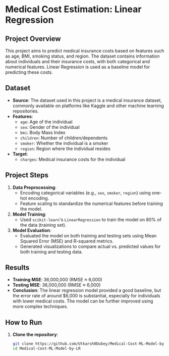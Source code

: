 # Medical Cost Estimation: Linear Regression

## Project Overview
This project aims to predict medical insurance costs based on features such as age, BMI, smoking status, and region. The dataset contains information about individuals and their insurance costs, with both categorical and numerical features. Linear Regression is used as a baseline model for predicting these costs.

## Dataset
- **Source**: The dataset used in this project is a medical insurance dataset, commonly available on platforms like Kaggle and other machine learning repositories.
- **Features**: 
  - `age`: Age of the individual
  - `sex`: Gender of the individual
  - `bmi`: Body Mass Index
  - `children`: Number of children/dependents
  - `smoker`: Whether the individual is a smoker
  - `region`: Region where the individual resides
- **Target**: 
  - `charges`: Medical insurance costs for the individual

## Project Steps
1. **Data Preprocessing**: 
   - Encoding categorical variables (e.g., `sex`, `smoker`, `region`) using one-hot encoding.
   - Feature scaling to standardize the numerical features before training the model.
2. **Model Training**:
   - Used `scikit-learn`'s `LinearRegression` to train the model on 80% of the data (training set).
3. **Model Evaluation**:
   - Evaluated the model on both training and testing sets using Mean Squared Error (MSE) and R-squared metrics.
   - Generated visualizations to compare actual vs. predicted values for both training and testing data.

## Results
- **Training MSE**: 36,000,000 (RMSE ≈ 6,000)
- **Testing MSE**: 36,000,000 (RMSE ≈ 6,000)
- **Conclusion**: The linear regression model provided a good baseline, but the error rate of around $6,000 is substantial, especially for individuals with lower medical costs. The model can be further improved using more complex techniques.

## How to Run
1. **Clone the repository**:
   ```bash
   git clone https://github.com/Utkarsh0Dubey/Medical-Cost-ML-Model-by-LR.git
   cd Medical-Cost-ML-Model-by-LR
